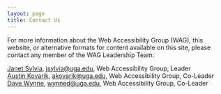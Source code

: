 ```yaml
---
layout: page
title: Contact Us
---
```


For more information about the Web Accessibility Group (WAG), this website, or alternative formats for content available on this site, please contact any member of the WAG Leadership Team:

[Janet Sylvia](mailto:jsylvia@uga.edu), jsylvia@uga.edu, Web Accessibility Group, Leader  
[Austin Kovarik](mailto:akovarik@uga.edu), akovarik@uga.edu, Web Accessibility Group, Co-Leader  
[Dave Wynne](mailto:wynned@uga.edu), wynned@uga.edu, Web Accessibility Group, Co-Leader
